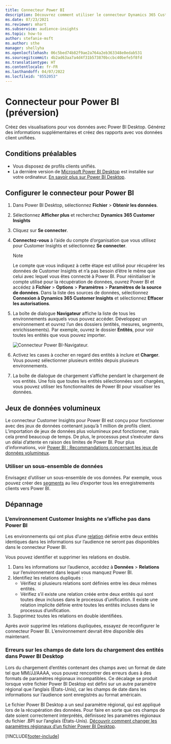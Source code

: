 ```yaml
---
title: Connecteur Power BI
description: Découvrez comment utiliser le connecteur Dynamics 365 Customer Insights dans Power BI.
ms.date: 07/23/2021
ms.reviewer: mhart
ms.subservice: audience-insights
ms.topic: how-to
author: stefanie-msft
ms.author: sthe
manager: shellyha
ms.openlocfilehash: 06c5bed74b82f9ae2a764a2eb363348e0edab531
ms.sourcegitcommit: 4b2ad63aa7a4d4f31b573870bccbc40befe5f8fd
ms.translationtype: HT
ms.contentlocale: fr-FR
ms.lasthandoff: 04/07/2022
ms.locfileid: "8552053"
---
```

# <a name="connector-for-power-bi-preview"></a>Connecteur pour Power BI (préversion)

Créez des visualisations pour vos données avec Power BI Desktop. Générez des informations supplémentaires et créez des rapports avec vos données client unifiées.

## <a name="prerequisites"></a>Conditions préalables

- Vous disposez de profils clients unifiés.
- La dernière version de [Microsoft Power BI Desktop](https://powerbi.microsoft.com/desktop/) est installée sur votre ordinateur. [En savoir plus sur Power BI Desktop](/power-bi/desktop-what-is-desktop).

## <a name="configure-the-connector-for-power-bi"></a>Configurer le connecteur pour Power BI

1. Dans Power BI Desktop, sélectionnez **Fichier** > **Obtenir les données**.

1. Sélectionnez **Afficher plus** et recherchez **Dynamics 365 Customer Insights**

1. Cliquez sur **Se connecter**.

1. **Connectez-vous** à l’aide du compte d’organisation que vous utilisez pour Customer Insights et sélectionnez **Se connecter**.
   > [!NOTE]
   > Le compte que vous indiquez à cette étape est utilisé pour récupérer les données de Customer Insights et n’a pas besoin d’être le même que celui avec lequel vous êtes connecté à Power BI. Pour réinitialiser le compte utilisé pour la récupération de données, ouvrez Power BI et accédez à **Fichier** > **Options** > **Paramètres** > **Paramètres de la source de données**. Dans la liste des sources de données, sélectionnez **Connexion à Dynamics 365 Customer Insights** et sélectionnez **Effacer les autorisations**.  

1. La boîte de dialogue **Navigateur** affiche la liste de tous les environnements auxquels vous pouvez accéder. Développez un environnement et ouvrez l’un des dossiers (entités, mesures, segments, enrichissements). Par exemple, ouvrez le dossier **Entités**, pour voir toutes les entités que vous pouvez importer.

   ![Connecteur Power BI-Navigateur.](media/power-bi-navigator.png "Connecteur Power BI Navigateur")

1. Activez les cases à cocher en regard des entités à inclure et **Charger**. Vous pouvez sélectionner plusieurs entités depuis plusieurs environnements.

1. La boîte de dialogue de chargement s’affiche pendant le chargement de vos entités. Une fois que toutes les entités sélectionnées sont chargées, vous pouvez utiliser les fonctionnalités de Power BI pour visualiser les données.

## <a name="large-data-sets"></a>Jeux de données volumineux

Le connecteur Customer Insights pour Power BI est conçu pour fonctionner avec des jeux de données contenant jusqu’à 1 million de profils client. L’importation de jeux de données plus volumineux peut fonctionner, mais cela prend beaucoup de temps. De plus, le processus peut s’exécuter dans un délai d’attente en raison des limites de Power BI. Pour plus d’informations, voir [Power BI : Recommandations concernant les jeux de données volumineux](/power-bi/admin/service-premium-what-is#large-datasets). 

### <a name="work-with-a-subset-of-data"></a>Utiliser un sous-ensemble de données

Envisagez d’utiliser un sous-ensemble de vos données. Par exemple, vous pouvez créer des [segments](segments.md) au lieu d’exporter tous les enregistrements clients vers Power BI.

## <a name="troubleshooting"></a>Dépannage

### <a name="customer-insights-environment-doesnt-show-in-power-bi"></a>L’environnement Customer Insights ne s’affiche pas dans Power BI

Les environnements qui ont plus d’une [relation](relationships.md) définie entre deux entités identiques dans les informations sur l’audience ne seront pas disponibles dans le connecteur Power BI.

Vous pouvez identifier et supprimer les relations en double.

1. Dans les informations sur l’audience, accédez à **Données** > **Relations** sur l’environnement dans lequel vous manquez Power BI.
2. Identifiez les relations dupliqués :
   - Vérifiez si plusieurs relations sont définies entre les deux mêmes entités.
   - Vérifiez s’il existe une relation créée entre deux entités qui sont toutes deux incluses dans le processus d’unification. Il existe une relation implicite définie entre toutes les entités incluses dans le processus d’unification.
3. Supprimez toutes les relations en double identifiées.

Après avoir supprimé les relations dupliquées, essayez de reconfigurer le connecteur Power BI. L’environnement devrait être disponible dès maintenant.

### <a name="errors-on-date-fields-when-loading-entities-in-power-bi-desktop"></a>Erreurs sur les champs de date lors du chargement des entités dans Power BI Desktop

Lors du chargement d’entités contenant des champs avec un format de date tel que MM/JJ/AAAA, vous pouvez rencontrer des erreurs dues à des formats de paramètres régionaux incompatibles. Ce décalage se produit lorsque votre fichier Power BI Desktop est défini sur un autre paramètre régional que l’anglais (États-Unis), car les champs de date dans les informations sur l’audience sont enregistrés au format américain.

Le fichier Power BI Desktop a un seul paramètre régional, qui est appliqué lors de la récupération des données. Pour faire en sorte que ces champs de date soient correctement interprétés, définissez les paramètres régionaux du fichier .BPI sur l’anglais (États-Unis). [Découvrir comment changer les paramètres régionaux d’un fichier Power BI Desktop](/power-bi/fundamentals/supported-languages-countries-regions#choose-the-language-or-locale-of-power-bi-desktop).

[!INCLUDE[footer-include](../includes/footer-banner.md)]
